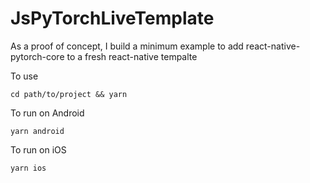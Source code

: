 # JsPyTorchLiveTemplate
As a proof of concept, I build a minimum example to add react-native-pytorch-core to a fresh react-native tempalte

To use 
```
cd path/to/project && yarn
```

To run on Android
```
yarn android
```

To run on iOS
```
yarn ios
```


